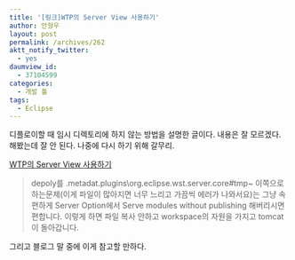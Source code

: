 ```yaml
---
title: '[링크]WTP의 Server View 사용하기'
author: 안형우
layout: post
permalink: /archives/262
aktt_notify_twitter:
  - yes
daumview_id:
  - 37104599
categories:
  - 개발 툴
tags:
  - Eclipse
---
```

디플로이할 때 임시 디렉토리에 하지 않는 방법을 설명한 글이다. 내용은 잘 모르겠다. 해봤는데 잘 안 된다. 나중에 다시 하기 위해 갈무리.

<a href="http://aircook.tistory.com/entry/WTP%EC%9D%98-Server-View-%EC%82%AC%EC%9A%A9%ED%95%98%EA%B8%B0" target="_blank">WTP의 Server View 사용하기</a>

> depoly를 .metadat\.plugins\org.eclipse.wst.server.core#tmp~ 이쪽으로 하는문제(이게 파일이 많아지면 너무 느리고 가끔씩 에러가 나와서요)는 그냥 속편하게 Server Option에서 Serve modules without publishing 해버리시면 편합니다. 이렇게 하면 파일 복사 안하고 workspace의 자원을 가지고 tomcat이 돌아갑니다.

그리고 블로그 말 중에 이게 참고할 만하다.